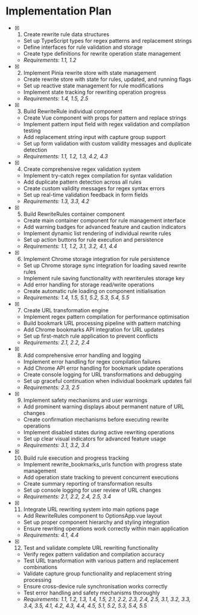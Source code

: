 # Implementation Plan

- [x] 1. Create rewrite rule data structures

  - Set up TypeScript types for regex patterns and replacement strings
  - Define interfaces for rule validation and storage
  - Create type definitions for rewrite operation state management
  - _Requirements: 1.1, 1.2_

- [x] 2. Implement Pinia rewrite store with state management

  - Create rewrite store with state for rules, updated, and running flags
  - Set up reactive state management for rule modifications
  - Implement state tracking for rewriting operation progress
  - _Requirements: 1.4, 1.5, 2.5_

- [x] 3. Build RewriteRule individual component

  - Create Vue component with props for pattern and replace strings
  - Implement pattern input field with regex validation and compilation testing
  - Add replacement string input with capture group support
  - Set up form validation with custom validity messages and duplicate detection
  - _Requirements: 1.1, 1.2, 1.3, 4.2, 4.3_

- [x] 4. Create comprehensive regex validation system

  - Implement try-catch regex compilation for syntax validation
  - Add duplicate pattern detection across all rules
  - Create custom validity messages for regex syntax errors
  - Set up real-time validation feedback in form fields
  - _Requirements: 1.3, 3.3, 4.2_

- [x] 5. Build RewriteRules container component

  - Create main container component for rule management interface
  - Add warning badges for advanced feature and caution indicators
  - Implement dynamic list rendering of individual rewrite rules
  - Set up action buttons for rule execution and persistence
  - _Requirements: 1.1, 1.2, 3.1, 3.2, 4.1, 4.4_

- [x] 6. Implement Chrome storage integration for rule persistence

  - Set up Chrome storage sync integration for loading saved rewrite rules
  - Implement rule saving functionality with rewriterules storage key
  - Add error handling for storage read/write operations
  - Create automatic rule loading on component initialisation
  - _Requirements: 1.4, 1.5, 5.1, 5.2, 5.3, 5.4, 5.5_

- [x] 7. Create URL transformation engine

  - Implement regex pattern compilation for performance optimisation
  - Build bookmark URL processing pipeline with pattern matching
  - Add Chrome bookmarks API integration for URL updates
  - Set up first-match rule application to prevent conflicts
  - _Requirements: 2.1, 2.2, 2.4_

- [x] 8. Add comprehensive error handling and logging

  - Implement error handling for regex compilation failures
  - Add Chrome API error handling for bookmark update operations
  - Create console logging for URL transformations and debugging
  - Set up graceful continuation when individual bookmark updates fail
  - _Requirements: 2.3, 2.5_

- [x] 9. Implement safety mechanisms and user warnings

  - Add prominent warning displays about permanent nature of URL changes
  - Create confirmation mechanisms before executing rewrite operations
  - Implement disabled states during active rewriting operations
  - Set up clear visual indicators for advanced feature usage
  - _Requirements: 3.1, 3.2, 3.4_

- [x] 10. Build rule execution and progress tracking

  - Implement rewrite_bookmarks_urls function with progress state management
  - Add operation state tracking to prevent concurrent executions
  - Create summary reporting of transformation results
  - Set up console logging for user review of URL changes
  - _Requirements: 2.1, 2.2, 2.4, 2.5, 3.4_

- [x] 11. Integrate URL rewriting system into main options page

  - Add RewriteRules component to OptionsApp.vue layout
  - Set up proper component hierarchy and styling integration
  - Ensure rewriting operations work correctly within main application
  - _Requirements: 4.1, 4.4_

- [x] 12. Test and validate complete URL rewriting functionality


  - Verify regex pattern validation and compilation accuracy
  - Test URL transformation with various pattern and replacement combinations
  - Validate capture group functionality and replacement string processing
  - Ensure cross-device rule synchronisation works correctly
  - Test error handling and safety mechanisms thoroughly
  - _Requirements: 1.1, 1.2, 1.3, 1.4, 1.5, 2.1, 2.2, 2.3, 2.4, 2.5, 3.1, 3.2, 3.3, 3.4, 3.5, 4.1, 4.2, 4.3, 4.4, 4.5, 5.1, 5.2, 5.3, 5.4, 5.5_